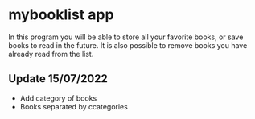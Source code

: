 # mybooklist app

In this program you will be able to store all your favorite books, or save books to read in the future.
It is also possible to remove books you have already read from the list.

## Update 15/07/2022
- Add category of books
- Books separated by ccategories
